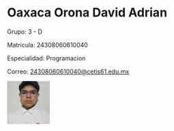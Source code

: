 # Oaxaca Orona David Adrian

Grupo: 3 - D

Matricula: 24308060610040

Especialidad: Programacion

Correo: 24308060610040@cetis61.edu.mx

![Oaxaca Orona David Adrian foto](https://github.com/Davidoaxacacetis/html/blob/main/f11.jpg)
